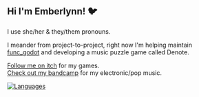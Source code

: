 ## Hi I'm Emberlynn! 🐦
I use she/her & they/them pronouns.

I meander from project-to-project, right now I'm helping maintain [func_godot](https://github.com/func-godot) and developing a music puzzle game called Denote.

[Follow me on itch](https://deertears.itch.io/) for my games.  
[Check out my bandcamp](https://goodnightgirl.bandcamp.com) for my electronic/pop music.

[![Languages](https://github-readme-stats.vercel.app/api/top-langs/?username=deertears&layout=compact&langs_count=10&hide_border=true&custom_title=Languages&bg_color=00000000)](https://github.com/deertears)
